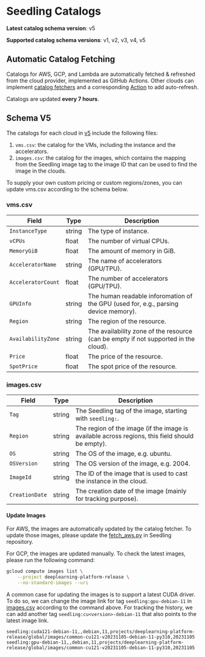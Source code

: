 # Seedling Catalogs

**Latest catalog schema version**: v5

**Supported catalog schema versions**: v1, v2, v3, v4, v5

## Automatic Catalog Fetching

Catalogs for AWS, GCP, and Lambda are automatically fetched & refreshed from the cloud provider, implemented as GitHub Actions. Other clouds can implement [catalog fetchers](https://github.com/outpostlabs/glider/tree/main/seed/clouds/service_catalog/data_fetchers) and a corresponding [Action](./.github/workflows/) to add auto-refresh.

Catalogs are updated **every 7 hours**.





## Schema V5

The catalogs for each cloud in [v5](v5) include the following files:
1. `vms.csv`: the catalog for the VMs, including the instance and the accelerators.
2. `images.csv`: the catalog for the images, which contains the mapping from the Seedling image tag to the image ID that can be used to find the image in the clouds. 

To supply your own custom pricing or custom regions/zones, you can update vms.csv according to the schema below.

### vms.csv

| Field | Type | Description |
| ----- | ---- | ----------- |
| `InstanceType` | string | The type of instance. |
| `vCPUs` | float | The number of virtual CPUs. |
| `MemoryGiB` | float | The amount of memory in GiB. |
| `AcceleratorName` | string | The name of accelerators (GPU/TPU). |
| `AcceleratorCount` | float | The number of accelerators (GPU/TPU). |
| `GPUInfo` | string | The human readable inforomation of the GPU (used for, e.g., parsing device memory). |
| `Region` | string | The region of the resource. |
| `AvailabilityZone` | string | The availability zone of the resource (can be empty if not supported in the cloud). |
| `Price` | float | The price of the resource. |
| `SpotPrice` | float | The spot price of the resource. |

### images.csv
| Field | Type | Description |
| ----- | ---- | ----------- |
| `Tag` | string | The Seedling tag of the image, starting with `seedling:`. |
| `Region` | string | The region of the image (if the image is available across regions, this field should be empty). |
| `OS` | string | The OS of the image, e.g. ubuntu. |
| `OSVersion` | string | The OS version of the image, e.g. 2004. |
| `ImageId` | string | The ID of the image that is used to cast the instance in the cloud. |
| `CreationDate` | string | The creation date of the image (mainly for tracking purpose). |


#### Update Images

For AWS, the images are automatically updated by the catalog fetcher. To update those images, please update the [fetch_aws.py](https://github.com/outpostlabs/glider/blob/main/seed/clouds/service_catalog/data_fetchers/fetch_aws.py) in Seedling repository.

For GCP, the images are updated manually. To check the latest images, please run the following command:
```bash
gcloud compute images list \
    --project deeplearning-platform-release \
    --no-standard-images --uri 
```
A common case for updating the images is to support a latest CUDA driver. To do so, we can change the image link for tag `seedling:gpu-debian-11` in [images.csv](./catalogs/v5/gcp/images.csv) according to the command above. For tracking the history, we can add another tag `seedling:cu<version>-debian-11` that also points to the latest image link.
```csv
seedling:cuda121-debian-11,,debian,11,projects/deeplearning-platform-release/global/images/common-cu121-v20231105-debian-11-py310,20231105
seedling:gpu-debian-11,,debian,11,projects/deeplearning-platform-release/global/images/common-cu121-v20231105-debian-11-py310,20231105
```
